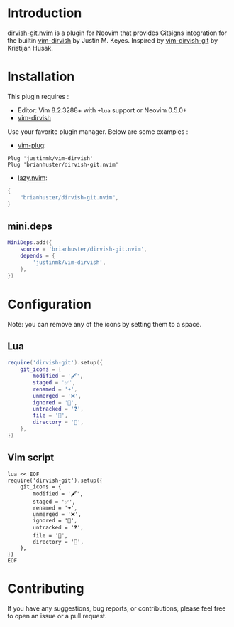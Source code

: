 # Introduction
[dirvish-git.nvim](https://github.com/brianhuster/vim-dirvish-git.lua) is a plugin for Neovim that provides Gitsigns integration for the builtin [vim-dirvish](https://github.com/justinmk/vim-dirvish) by Justin M. Keyes. Inspired by [vim-dirvish-git](https://github.com/kristijanhusak/vim-dirvish-git) by Kristijan Husak.

# Installation
This plugin requires :
- Editor: Vim 8.2.3288+ with `+lua` support or Neovim 0.5.0+
- [vim-dirvish](https://github.com/justinmk/vim-dirvish)

Use your favorite plugin manager. Below are some examples : 

* [vim-plug](https://github.com/junegunn/vim-plug):

```vim
Plug 'justinmk/vim-dirvish'
Plug 'brianhuster/dirvish-git.nvim'
```

* [lazy.nvim](https://github.com/folke/lazy.nvim):

```lua
{
    "brianhuster/dirvish-git.nvim",
}
```

## mini.deps
```lua
MiniDeps.add({
    source = 'brianhuster/dirvish-git.nvim',
    depends = {
        'justinmk/vim-dirvish',
    },
})
```

# Configuration

Note: you can remove any of the icons by setting them to a space.

## Lua

```lua
require('dirvish-git').setup({
    git_icons = {
        modified = '🖋️',
        staged = '✅',
        renamed = '➜',
        unmerged = '❌',
        ignored = '🙈',
        untracked = '❓',
        file = '📄',
        directory = '📁',
	},
})
```

## Vim script

```vim
lua << EOF
require('dirvish-git').setup({
    git_icons = {
        modified = '🖋️',
        staged = '✅',
        renamed = '➜',
        unmerged = '❌',
        ignored = '🙈',
        untracked = '❓',
        file = '📄',
        directory = '📁',
    },
})
EOF
```

# Contributing

If you have any suggestions, bug reports, or contributions, please feel free to open an issue or a pull request.
